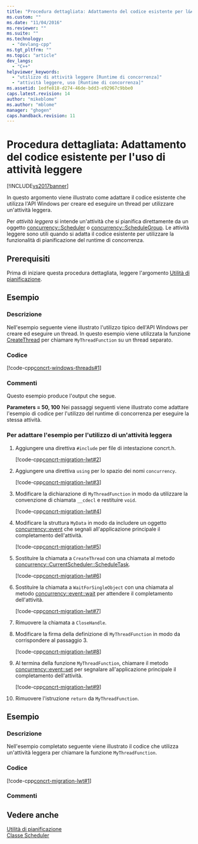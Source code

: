 ```yaml
---
title: "Procedura dettagliata: Adattamento del codice esistente per l&#39;uso di attivit&#224; leggere | Microsoft Docs"
ms.custom: ""
ms.date: "11/04/2016"
ms.reviewer: ""
ms.suite: ""
ms.technology: 
  - "devlang-cpp"
ms.tgt_pltfrm: ""
ms.topic: "article"
dev_langs: 
  - "C++"
helpviewer_keywords: 
  - "utilizzo di attività leggere [Runtime di concorrenza]"
  - "attività leggere, uso [Runtime di concorrenza]"
ms.assetid: 1edfe818-d274-46de-bdd3-e92967c9bbe0
caps.latest.revision: 14
author: "mikeblome"
ms.author: "mblome"
manager: "ghogen"
caps.handback.revision: 11
---
```

# Procedura dettagliata: Adattamento del codice esistente per l&#39;uso di attivit&#224; leggere
[!INCLUDE[vs2017banner](../../assembler/inline/includes/vs2017banner.md)]

In questo argomento viene illustrato come adattare il codice esistente che utilizza l'API Windows per creare ed eseguire un thread per utilizzare un'attività leggera.  
  
 Per *attività leggera* si intende un'attività che si pianifica direttamente da un oggetto [concurrency::Scheduler](../../parallel/concrt/reference/scheduler-class.md) o [concurrency::ScheduleGroup](../../parallel/concrt/reference/schedulegroup-class.md).  Le attività leggere sono utili quando si adatta il codice esistente per utilizzare la funzionalità di pianificazione del runtime di concorrenza.  
  
## Prerequisiti  
 Prima di iniziare questa procedura dettagliata, leggere l'argomento [Utilità di pianificazione](../../parallel/concrt/task-scheduler-concurrency-runtime.md).  
  
## Esempio  
  
### Descrizione  
 Nell'esempio seguente viene illustrato l'utilizzo tipico dell'API Windows per creare ed eseguire un thread.  In questo esempio viene utilizzata la funzione [CreateThread](http://msdn.microsoft.com/library/windows/desktop/ms682453) per chiamare `MyThreadFunction` su un thread separato.  
  
### Codice  
 [!code-cpp[concrt-windows-threads#1](../../parallel/concrt/codesnippet/CPP/walkthrough-adapting-existing-code-to-use-lightweight-tasks_1.cpp)]  
  
### Commenti  
 Questo esempio produce l'output che segue.  
  
  **Parameters \= 50, 100** Nei passaggi seguenti viene illustrato come adattare l'esempio di codice per l'utilizzo del runtime di concorrenza per eseguire la stessa attività.  
  
### Per adattare l'esempio per l'utilizzo di un'attività leggera  
  
1.  Aggiungere una direttiva `#include` per file di intestazione concrt.h.  
  
     [!code-cpp[concrt-migration-lwt#2](../../parallel/concrt/codesnippet/CPP/walkthrough-adapting-existing-code-to-use-lightweight-tasks_2.cpp)]  
  
2.  Aggiungere una direttiva `using` per lo spazio dei nomi `concurrency`.  
  
     [!code-cpp[concrt-migration-lwt#3](../../parallel/concrt/codesnippet/CPP/walkthrough-adapting-existing-code-to-use-lightweight-tasks_3.cpp)]  
  
3.  Modificare la dichiarazione di `MyThreadFunction` in modo da utilizzare la convenzione di chiamata `__cdecl` e restituire `void`.  
  
     [!code-cpp[concrt-migration-lwt#4](../../parallel/concrt/codesnippet/CPP/walkthrough-adapting-existing-code-to-use-lightweight-tasks_4.cpp)]  
  
4.  Modificare la struttura `MyData` in modo da includere un oggetto [concurrency::event](../../parallel/concrt/reference/event-class.md) che segnali all'applicazione principale il completamento dell'attività.  
  
     [!code-cpp[concrt-migration-lwt#5](../../parallel/concrt/codesnippet/CPP/walkthrough-adapting-existing-code-to-use-lightweight-tasks_5.cpp)]  
  
5.  Sostituire la chiamata a `CreateThread` con una chiamata al metodo [concurrency::CurrentScheduler::ScheduleTask](../Topic/CurrentScheduler::ScheduleTask%20Method.md).  
  
     [!code-cpp[concrt-migration-lwt#6](../../parallel/concrt/codesnippet/CPP/walkthrough-adapting-existing-code-to-use-lightweight-tasks_6.cpp)]  
  
6.  Sostituire la chiamata a `WaitForSingleObject` con una chiamata al metodo [concurrency::event::wait](../Topic/event::wait%20Method.md) per attendere il completamento dell'attività.  
  
     [!code-cpp[concrt-migration-lwt#7](../../parallel/concrt/codesnippet/CPP/walkthrough-adapting-existing-code-to-use-lightweight-tasks_7.cpp)]  
  
7.  Rimuovere la chiamata a `CloseHandle`.  
  
8.  Modificare la firma della definizione di `MyThreadFunction` in modo da corrispondere al passaggio 3.  
  
     [!code-cpp[concrt-migration-lwt#8](../../parallel/concrt/codesnippet/CPP/walkthrough-adapting-existing-code-to-use-lightweight-tasks_8.cpp)]  
  
9. Al termina della funzione `MyThreadFunction`, chiamare il metodo [concurrency::event::set](../Topic/event::set%20Method.md) per segnalare all'applicazione principale il completamento dell'attività.  
  
     [!code-cpp[concrt-migration-lwt#9](../../parallel/concrt/codesnippet/CPP/walkthrough-adapting-existing-code-to-use-lightweight-tasks_9.cpp)]  
  
10. Rimuovere l'istruzione `return` da `MyThreadFunction`.  
  
## Esempio  
  
### Descrizione  
 Nell'esempio completato seguente viene illustrato il codice che utilizza un'attività leggera per chiamare la funzione `MyThreadFunction`.  
  
### Codice  
 [!code-cpp[concrt-migration-lwt#1](../../parallel/concrt/codesnippet/CPP/walkthrough-adapting-existing-code-to-use-lightweight-tasks_10.cpp)]  
  
### Commenti  
  
## Vedere anche  
 [Utilità di pianificazione](../../parallel/concrt/task-scheduler-concurrency-runtime.md)   
 [Classe Scheduler](../../parallel/concrt/reference/scheduler-class.md)